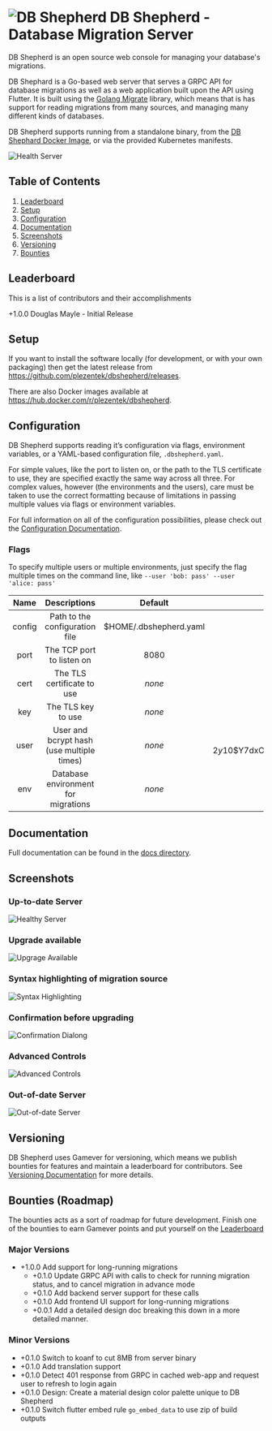 # ![DB Shepherd](/images/dbshepherd.png) DB Shepherd - Database Migration Server

DB Shepherd is an open source web console for managing your database's
migrations.

DB Shephard is a Go-based web server that serves a GRPC API for database
migrations as well as a web application built upon the API using Flutter.  It
is built using the [Golang Migrate](https://github.com/golang-migrate/migrate)
library, which means that is has support for reading migrations from many
sources, and managing many different kinds of databases.

DB Shepherd supports running from a standalone binary, from the [DB Shephard
Docker Image](https://hub.docker.com/r/plezentek/dbshepherd), or via the
provided Kubernetes manifests.

![Health Server](/images/healthy.png)

## Table of Contents
1. [Leaderboard](#leaderboard)
2. [Setup](#setup)
3. [Configuration](#configuration)
4. [Documentation](#documentation)
5. [Screenshots](#screenshots)
6. [Versioning](#versioning)
7. [Bounties](#bounties)

## Leaderboard
This is a list of contributors and their accomplishments

+1.0.0 Douglas Mayle - Initial Release

## Setup
If you want to install the software locally (for development, or with your own
packaging) then get the latest release from
https://github.com/plezentek/dbshepherd/releases.

There are also Docker images available at https://hub.docker.com/r/plezentek/dbshepherd.

## Configuration
DB Shepherd supports reading it’s configuration via flags, environment
variables, or a YAML-based configuration file, `.dbshepherd.yaml`.

For simple values, like the port to listen on, or the path to the TLS
certificate to use, they are specified exactly the same way across all three.
For complex values, however (the environments and the users), care must be
taken to use the correct formatting because of limitations in passing multiple
values via flags or environment variables.

For full information on all of the configuration possibilities, please check
out the [Configuration Documentation](docs/configuration.md).

### Flags
To specify multiple users or multiple environments, just specify the flag
multiple times on the command line, like `--user 'bob: pass' --user 'alice: pass'`

| Name   | Descriptions                              | Default                | Example                                                                     |
| :--:   | :----------:                              | :-----:                | :-----:                                                                     |
| config | Path to the configuration file            | $HOME/.dbshepherd.yaml |                                                                             |
| port   | The TCP port to listen on                 | 8080                   |                                                                             |
| cert   | The TLS certificate to use                | *none*                 | /certs/server.crt                                                           |
| key    | The TLS key to use                        | *none*                 | /certs/server.key                                                           |
| user   | User and bcrypt hash (use multiple times) | *none*                 | --user ‘bob: $2y$10$Y7dxOOsSEGR3jO2heIEnrOUE8djhD2XE7oSmkbo6tHv8vb/oKiDt.’  |
| env    | Database environment for migrations       | *none*                 | --env ‘prod: [files:///schemas/prod, postgres://user:password@host/dbname]’ |


## Documentation
Full documentation can be found in the [docs directory](docs/README.md).

## Screenshots
### Up-to-date Server
![Healthy Server](/images/healthy.png)

### Upgrade available
![Upgrage Available](/images/upgrade_available.png)

### Syntax highlighting of migration source
![Syntax Highlighting](/images/upgrade_source.png)

### Confirmation before upgrading
![Confirmation Dialong](/images/confirmation.png)

### Advanced Controls
![Advanced Controls](/images/advanced_controls.png)

### Out-of-date Server
![Out-of-date Server](/images/out_of_date.png)

## Versioning
DB Shepherd uses Gamever for versioning, which means we publish bounties for
features and maintain a leaderboard for contributors.  See [Versioning
Documentation](docs/versioning.md) for more details.

## Bounties (Roadmap)
The bounties acts as a sort of roadmap for future development.  Finish one of
the bounties to earn Gamever points and put yourself on the
[Leaderboard](#leaderboard)

### Major Versions
 * +1.0.0 Add support for long-running migrations
   * +0.1.0 Update GRPC API with calls to check for running migration status,
     and to cancel migration in advance mode
   * +0.1.0 Add backend server support for these calls
   * +0.1.0 Add frontend UI support for long-running migrations
   * +0.0.1 Add a detailed design doc breaking this down in a more detailed
     manner.

### Minor Versions
 * +0.1.0 Switch to koanf to cut 8MB from server binary
 * +0.1.0 Add translation support
 * +0.1.0 Detect 401 response from GRPC in cached web-app and request user to
   refresh to login again
 * +0.1.0 Design: Create a material design color palette unique to DB Shepherd
 * +0.1.0 Switch flutter embed rule `go_embed_data` to use zip of build outputs

